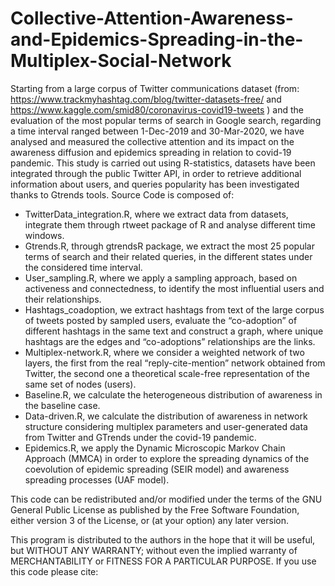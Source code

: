 # Collective-Attention-Awareness-and-Epidemics-Spreading-in-the-Multiplex-Social-Network


Starting from a large corpus of Twitter communications dataset (from: https://www.trackmyhashtag.com/blog/twitter-datasets-free/ and https://www.kaggle.com/smid80/coronavirus-covid19-tweets ) and the evaluation of the most popular terms of search in Google search, regarding a time interval ranged between 1-Dec-2019 and 30-Mar-2020, we have analysed and measured the collective attention and its impact on the awareness diffusion and epidemics spreading in relation to covid-19 pandemic. 
This study is carried out using R-statistics, datasets have been integrated through the public Twitter API, in order to retrieve additional information about users, and queries popularity has been investigated thanks to Gtrends tools. 
Source Code is composed of: 
- TwitterData_integration.R, where we extract data from datasets, integrate them through rtweet package of R and analyse different time windows. 
-	Gtrends.R, through gtrendsR package, we extract the most 25 popular terms of search and their related queries, in the different states under the considered time interval.
-	User_sampling.R, where we apply a sampling approach, based on activeness and connectedness, to identify the most influential users and their relationships.
-	Hashtags_coadoption, we extract hashtags from text of the large corpus of tweets posted by sampled users, evaluate the “co-adoption” of different hashtags in the same text and construct a graph, where unique hashtags are the edges and “co-adoptions” relationships are the links.
-	Multiplex-network.R, where we consider a weighted network of two layers, the first from the real “reply-cite-mention” network obtained from Twitter, the second one a theoretical scale-free representation of the same set of nodes (users). 
-	Baseline.R, we calculate the heterogeneous distribution of awareness in the baseline case. 
-	Data-driven.R, we calculate the distribution of awareness in network structure considering multiplex parameters and user-generated data from Twitter and GTrends under the covid-19 pandemic. 
-	Epidemics.R, we apply the Dynamic Microscopic Markov Chain Approach (MMCA) in order to explore the spreading dynamics of the coevolution of epidemic spreading (SEIR model) and awareness spreading processes (UAF model). 



This code can be redistributed and/or modified under the terms of the GNU General Public License as published by the Free Software Foundation, either version 3 of the License, or (at your option) any later version. 


This program is distributed to the authors in the hope that it will be useful, but WITHOUT ANY WARRANTY; without even the implied warranty of MERCHANTABILITY or FITNESS FOR A PARTICULAR PURPOSE.
If you use this code please cite: 
